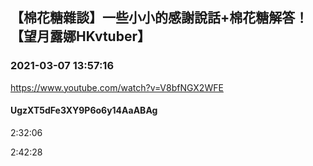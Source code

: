 ## 【棉花糖雜談】一些小小的感謝說話+棉花糖解答！【望月露娜HKvtuber】
### 2021-03-07 13:57:16
https://www.youtube.com/watch?v=V8bfNGX2WFE
#### UgzXT5dFe3XY9P6o6y14AaABAg
2:32:06

2:42:28

